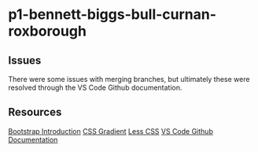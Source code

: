 # p1-bennett-biggs-bull-curnan-roxborough

## Issues
There were some issues with merging branches, but ultimately these were resolved through the VS Code Github documentation.

## Resources
[Bootstrap Introduction](https://getbootstrap.com/docs/4.3/getting-started/introduction/)
[CSS Gradient](https://cssgradient.io/)
[Less CSS](https://lesscss.org/)
[VS Code Github Documentation](https://code.visualstudio.com/docs/editor/github)